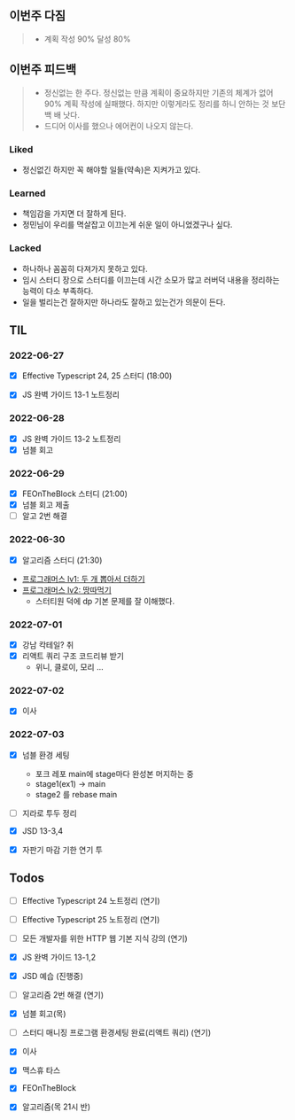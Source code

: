 ## 이번주 다짐
> - 계획 작성 90% 달성 80%

## 이번주 피드백
> - 정신없는 한 주다. 정신없는 만큼 계획이 중요하지만 기존의 체계가 없어 90% 계획 작성에 실패했다.  하지만 이렇게라도 정리를 하니 안하는 것 보단 백 배 낫다.
> - 드디어 이사를 했으나 에어컨이 나오지 않는다.

### Liked
- 정신없긴 하지만 꼭 해야할 일들(약속)은 지켜가고 있다.

### Learned
- 책임감을 가지면 더 잘하게 된다.
- 정민님이 우리를 멱살잡고 이끄는게 쉬운 일이 아니었겠구나 싶다.

### Lacked
- 하나하나 꼼꼼히 다져가지 못하고 있다.
- 임시 스터디 장으로 스터디를 이끄는데 시간 소모가 많고 러버덕 내용을 정리하는 능력이 다소 부족하다.
- 일을 벌리는건 잘하지만 하나라도 잘하고 있는건가 의문이 든다.

## TIL
### 2022-06-27
- [x] Effective Typescript 24, 25 스터디 (18:00)
- [x] JS 완벽 가이드 13-1 노트정리


### 2022-06-28
- [x] JS 완벽 가이드 13-2 노트정리
- [x] 넘블 회고

### 2022-06-29
- [x] FEOnTheBlock 스터디 (21:00)
- [x] 넘블 회고 제출
- [ ] 알고 2번 해결

### 2022-06-30
- [x] 알고리즘 스터디 (21:30)
- [프로그래머스 lv1: 두 개 뽑아서 더하기](https://programmers.co.kr/learn/courses/30/lessons/68644)
- [프로그래머스 lv2: 땅따먹기](https://programmers.co.kr/learn/courses/30/lessons/12913)
  - 스터티원 덕에 dp 기본 문제를 잘 이해했다.
### 2022-07-01
- [x] 강남 칵테일? 취
- [x] 리액트 쿼리 구조 코드리뷰 받기
	- 위니, 클로이, 모리 ...

### 2022-07-02
- [x] 이사

### 2022-07-03
- [x] 넘블 환경 세팅
	- 포크 레포 main에 stage마다 완성본 머지하는 중
	- stage1(ex1) -> main 
	- stage2 를 rebase main
- [ ] 지라로 투두 정리
- [x] JSD 13-3,4
- [x] 자판기 마감 기한 연기 투



## Todos
- [ ] Effective Typescript 24 노트정리 (연기)
- [ ] Effective Typescript 25 노트정리 (연기)
- [ ] 모든 개발자를 위한 HTTP 웹 기본 지식 강의 (연기)
- [x] JS 완벽 가이드 13-1,2
- [x] JSD 예습 (진행중)
- [ ] 알고리즘 2번 해결 (연기)
- [x] 넘블 회고(목)
- [ ] 스터디 매니징 프로그램 환경세팅 완료(리액트 쿼리) (연기)
- [x] 이사

- [x] 맥스휴 타스
- [x] FEOnTheBlock
- [x] 알고리즘(목 21시 반)
